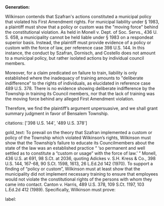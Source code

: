 **Generation:**

Wilkinson contends that Szafran's actions constituted a municipal policy that violated his First Amendment rights. For municipal liability under § 1983, a plaintiff must show that a policy or custom was the "moving force" behind the constitutional violation. As held in Monell v. Dept. of Soc. Servs., 436 U. S. 658, a municipality cannot be held liable under § 1983 on a respondeat superior basis. Instead, the plaintiff must provide evidence of a policy or custom with the force of law, per reference case 398 U.S. 144. In this instance, the conduct by Szafran, Dornisch, and Costello does not amount to a municipal policy, but rather isolated actions by individual council members. 

Moreover, for a claim predicated on failure to train, liability is only established where the inadequacy of training amounts to "deliberate indifference" to the rights of individuals, as elucidated in reference case 489 U.S. 378. There is no evidence showing deliberate indifference by the Township in training its Council members, nor that the lack of training was the moving force behind any alleged First Amendment violation.

Therefore, we find the plaintiff’s argument unpersuasive, and we shall grant summary judgment in favor of Bensalem Township.

citations: ['398 U.S. 144', '489 U.S. 378']

gold_text: To prevail on the theory that Szafran implemented a custom or policy of the Township which violated Wilkinson’s rights, Wilkinson must show that the Township’s failure to educate its Councilmembers about the state of the law was an established practice “ ‘so permanent and well settled as to constitute a “custom or usage” with the force of law.’ ” Monell, 436 U.S. at 691, 98 S.Ct. at 2036, quoting Adickes v. S.H. Kress & Co., 398 U.S. 144, 167-68, 90 S.Ct. 1598, 1613, 26 L.Ed.2d 142 (1970). To support a finding of “policy or custom”, Wilkinson must at least show that the municipality did not implement necessary training to ensure that employees would not violate the constitutional rights of the persons with whom they came into contact. Canton v. Harris, 489 U.S. 378, 109 S.Ct. 1197, 103 L.Ed.2d 412 (1989). Specifically, Wilkinson must prove:

label: 